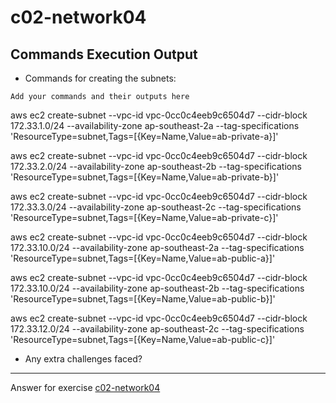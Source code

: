 # c02-network04

## Commands Execution Output

- Commands for creating the subnets:
```
Add your commands and their outputs here
```
aws ec2 create-subnet --vpc-id vpc-0cc0c4eeb9c6504d7 --cidr-block 172.33.1.0/24 --availability-zone ap-southeast-2a --tag-specifications 'ResourceType=subnet,Tags=[{Key=Name,Value=ab-private-a}]'

aws ec2 create-subnet --vpc-id vpc-0cc0c4eeb9c6504d7 --cidr-block 172.33.2.0/24 --availability-zone ap-southeast-2b --tag-specifications 'ResourceType=subnet,Tags=[{Key=Name,Value=ab-private-b}]'

aws ec2 create-subnet --vpc-id vpc-0cc0c4eeb9c6504d7 --cidr-block 172.33.3.0/24 --availability-zone ap-southeast-2c --tag-specifications 'ResourceType=subnet,Tags=[{Key=Name,Value=ab-private-c}]'

aws ec2 create-subnet --vpc-id vpc-0cc0c4eeb9c6504d7 --cidr-block 172.33.10.0/24 --availability-zone ap-southeast-2a --tag-specifications 'ResourceType=subnet,Tags=[{Key=Name,Value=ab-public-a}]'

aws ec2 create-subnet --vpc-id vpc-0cc0c4eeb9c6504d7 --cidr-block 172.33.10.0/24 --availability-zone ap-southeast-2b --tag-specifications 'ResourceType=subnet,Tags=[{Key=Name,Value=ab-public-b}]'

aws ec2 create-subnet --vpc-id vpc-0cc0c4eeb9c6504d7 --cidr-block 172.33.12.0/24 --availability-zone ap-southeast-2c --tag-specifications 'ResourceType=subnet,Tags=[{Key=Name,Value=ab-public-c}]'

- Any extra challenges faced?


<!-- Don't change anything below this point-->
***
Answer for exercise [c02-network04](https://github.com/devopsacademyau/academy/blob/893381c6f0b69434d9e8597d3d4b1c17f9bc1371/classes/02class/exercises/c02-network04/README.md)